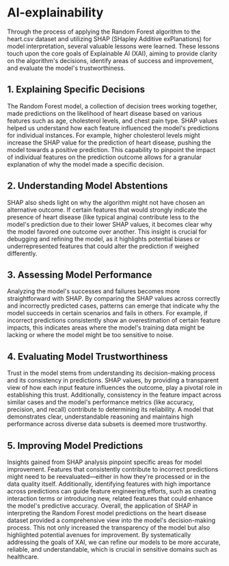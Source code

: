 # AI-explainability

Through the process of applying the Random Forest algorithm to the heart.csv dataset and utilizing SHAP (SHapley Additive exPlanations) for model interpretation, several valuable lessons were learned. These lessons touch upon the core goals of Explainable AI (XAI), aiming to provide clarity on the algorithm's decisions, identify areas of success and improvement, and evaluate the model's trustworthiness. 

## 1. Explaining Specific Decisions 

The Random Forest model, a collection of decision trees working together, made predictions on the likelihood of heart disease based on various features such as age, cholesterol levels, and chest pain type. SHAP values helped us understand how each feature influenced the model's predictions for individual instances. For example, higher cholesterol levels might increase the SHAP value for the prediction of heart disease, pushing the model towards a positive prediction. This capability to pinpoint the impact of individual features on the prediction outcome allows for a granular explanation of why the model made a specific decision. 

## 2. Understanding Model Abstentions

SHAP also sheds light on why the algorithm might not have chosen an alternative outcome. If certain features that would strongly indicate the presence of heart disease (like typical angina) contribute less to the model's prediction due to their lower SHAP values, it becomes clear why the model favored one outcome over another. This insight is crucial for debugging and refining the model, as it highlights potential biases or underrepresented features that could alter the prediction if weighed differently. 

## 3. Assessing Model Performance

Analyzing the model's successes and failures becomes more straightforward with SHAP. By comparing the SHAP values across correctly and incorrectly predicted cases, patterns can emerge that indicate why the model succeeds in certain scenarios and fails in others. For example, if incorrect predictions consistently show an overestimation of certain feature impacts, this indicates areas where the model's training data might be lacking or where the model might be too sensitive to noise. 

## 4. Evaluating Model Trustworthiness

Trust in the model stems from understanding its decision-making process and its consistency in predictions. SHAP values, by providing a transparent view of how each input feature influences the outcome, play a pivotal role in establishing this trust. Additionally, consistency in the feature impact across similar cases and the model's performance metrics (like accuracy, precision, and recall) contribute to determining its reliability. A model that demonstrates clear, understandable reasoning and maintains high performance across diverse data subsets is deemed more trustworthy. 

## 5. Improving Model Predictions

Insights gained from SHAP analysis pinpoint specific areas for model improvement. Features that consistently contribute to incorrect predictions might need to be reevaluated—either in how they're processed or in the data quality itself. Additionally, identifying features with high importance across predictions can guide feature engineering efforts, such as creating interaction terms or introducing new, related features that could enhance the model's predictive accuracy. Overall, the application of SHAP in interpreting the Random Forest model predictions on the heart disease dataset provided a comprehensive view into the model's decision-making process. This not only increased the transparency of the model but also highlighted potential avenues for improvement. By systematically addressing the goals of XAI, we can refine our models to be more accurate, reliable, and understandable, which is crucial in sensitive domains such as healthcare.